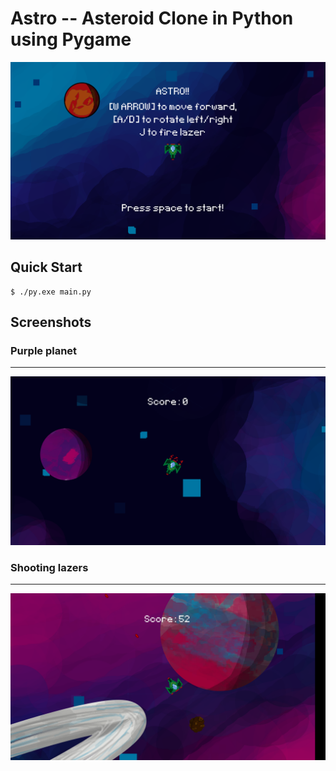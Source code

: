 # Astro -- Asteroid Clone in Python using Pygame

![Astro Main Menu](Astro.png)

## Quick Start
```console
$ ./py.exe main.py
```

## Screenshots
### Purple planet
---
![Space](gameplay1.png)

### Shooting lazers
---
![Shoot](gameplay2.png)

